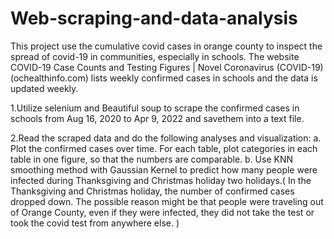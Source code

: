 # Web-scraping-and-data-analysis

This project use the cumulative covid cases in orange county to inspect the spread 
of covid-19 in communities, especially in schools. The website COVID-19 Case Counts
and Testing Figures | Novel Coronavirus (COVID-19) (ochealthinfo.com) lists weekly
confirmed cases in schools and the data is updated weekly. 

1.Utilize selenium and Beautiful soup to scrape the confirmed cases in schools from 
Aug 16, 2020 to Apr 9, 2022 and savethem into a text file. 

2.Read the scraped data and do the following analyses and visualization:
      a.	Plot the confirmed cases over time. For each table, plot categories in each
          table in one figure, so that the numbers are comparable.
      b.  Use KNN smoothing method with Gaussian Kernel to predict how many people were
          infected during Thanksgiving and Christmas holiday two holidays.( In the Thanksgiving
          and Christmas holiday, the number of confirmed cases dropped down. The possible
          reason might be that people were traveling out of Orange County, even if they
          were infected, they did not take the test or took the covid test from anywhere else. )

